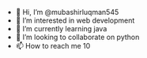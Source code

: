 - 👋 Hi, I’m @mubashirluqman545
- 👀 I’m interested in web development
- 🌱 I’m currently learning java
- 💞️ I’m looking to collaborate on python
- 📫 How to reach me 10
<!---
mubashirluqman545/mubashirluqman545 is a ✨ special ✨ repository because its `README.md` (this file) appears on your GitHub profile.
You can click the Preview link to take a look at your changes.
--->
